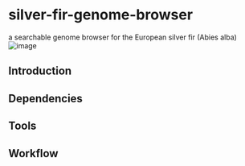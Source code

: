 # silver-fir-genome-browser
a searchable genome browser for the European silver fir (Abies alba)
![image](https://user-images.githubusercontent.com/45265588/133756336-deefc6a4-520e-46d4-8f3f-3a046a3f2f0e.png)
## Introduction
## Dependencies
## Tools
## Workflow
